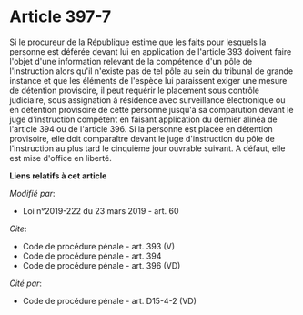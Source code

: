 # Article 397-7

Si le procureur de la République estime que les faits pour lesquels la personne est déférée devant lui en application de
l'article 393 doivent faire l'objet d'une information relevant de la compétence d'un pôle de l'instruction alors qu'il
n'existe pas de tel pôle au sein du tribunal de grande instance et que les éléments de l'espèce lui paraissent exiger une
mesure de détention provisoire, il peut requérir le placement sous contrôle judiciaire, sous assignation à résidence avec
surveillance électronique ou en détention provisoire de cette personne jusqu'à sa comparution devant le juge d'instruction
compétent en faisant application du dernier alinéa de l'article 394 ou de l'article 396. Si la personne est placée en
détention provisoire, elle doit comparaître devant le juge d'instruction du pôle de l'instruction au plus tard le cinquième
jour ouvrable suivant. A défaut, elle est mise d'office en liberté.

**Liens relatifs à cet article**

_Modifié par_:

  - Loi n°2019-222 du 23 mars 2019 - art. 60

_Cite_:

  - Code de procédure pénale - art. 393 (V)
  - Code de procédure pénale - art. 394
  - Code de procédure pénale - art. 396 (VD)

_Cité par_:

  - Code de procédure pénale - art. D15-4-2 (VD)
